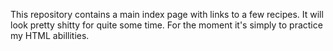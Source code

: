 This repository contains a main index page with links to a few recipes. It will look pretty shitty for quite some time. For the moment it's simply to practice my HTML abillities.
